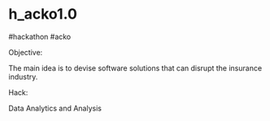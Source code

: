 # h_acko1.0
#hackathon #acko 

Objective: 

The main idea is to devise software solutions that can disrupt the insurance industry.

Hack:

Data Analytics and Analysis
